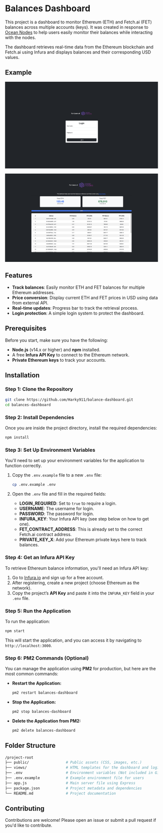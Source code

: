 
# Balances Dashboard

This project is a dashboard to monitor Ethereum (ETH) and Fetch.ai (FET) balances across multiple accounts (keys). It was created in response to [Ocean Nodes](https://github.com/oceanprotocol/ocean-node) to help users easily monitor their balances while interacting with the nodes. 

The dashboard retrieves real-time data from the Ethereum blockchain and Fetch.ai using Infura and displays balances and their corresponding USD values.

## Example

![Demo Image](./demo-login.png)

![Demo Image](./demo.png)

## Features

- **Track balances**: Easily monitor ETH and FET balances for multiple Ethereum addresses.
- **Price conversion**: Display current ETH and FET prices in USD using data from external API.
- **Real-time updates**: Progress bar to track the retrieval process.
- **Login protection**: A simple login system to protect the dashboard.

## Prerequisites

Before you start, make sure you have the following:

- **Node.js** (v14.x or higher) and **npm** installed.
- A free **Infura API Key** to connect to the Ethereum network.
- **Private Ethereum keys** to track your accounts.

## Installation

### Step 1: Clone the Repository

```bash
git clone https://github.com/Harky911/balance-dashboard.git
cd balances-dashboard
```

### Step 2: Install Dependencies

Once you are inside the project directory, install the required dependencies:

```bash
npm install
```

### Step 3: Set Up Environment Variables

You'll need to set up your environment variables for the application to function correctly.

1. Copy the `.env.example` file to a new `.env` file:

    ```bash
    cp .env.example .env
    ```

2. Open the `.env` file and fill in the required fields:

    - **LOGIN_REQUIRED**: Set to `true` to require a login.
    - **USERNAME**: The username for login.
    - **PASSWORD**: The password for login.
    - **INFURA_KEY**: Your Infura API key (see step below on how to get one).
    - **FET_CONTRACT_ADDRESS**: This is already set to the correct Fetch.ai contract address.
    - **PRIVATE_KEY_X**: Add your Ethereum private keys here to track balances.

### Step 4: Get an Infura API Key

To retrieve Ethereum balance information, you'll need an Infura API key:

1. Go to [Infura.io](https://infura.io) and sign up for a free account.
2. After registering, create a new project (choose Ethereum as the network).
3. Copy the project’s **API Key** and paste it into the `INFURA_KEY` field in your `.env` file.

### Step 5: Run the Application

To run the application:

```bash
npm start
```

This will start the application, and you can access it by navigating to `http://localhost:3000`.

### Step 6: PM2 Commands (Optional)

You can manage the application using **PM2** for production, but here are the most common commands:

- **Restart the Application:**

    ```bash
    pm2 restart balances-dashboard
    ```

- **Stop the Application:**

    ```bash
    pm2 stop balances-dashboard
    ```

- **Delete the Application from PM2:**

    ```bash
    pm2 delete balances-dashboard
    ```

## Folder Structure

```bash
/project-root
├── public/                 # Public assets (CSS, images, etc.)
├── views/                  # HTML templates for the dashboard and login page
├── .env                    # Environment variables (Not included in GitHub)
├── .env.example            # Example environment file for users
├── app.js                  # Main server file using Express
├── package.json            # Project metadata and dependencies
└── README.md               # Project documentation
```

## Contributing

Contributions are welcome! Please open an issue or submit a pull request if you'd like to contribute.
